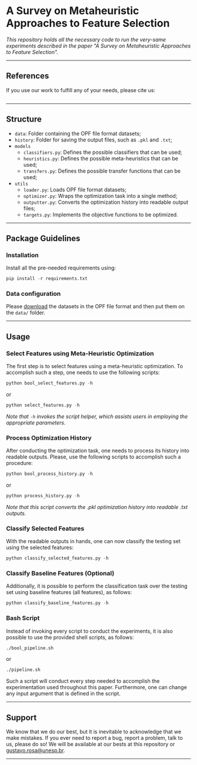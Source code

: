 # A Survey on Metaheuristic Approaches to Feature Selection

*This repository holds all the necessary code to run the very-same experiments described in the paper "A Survey on Metaheuristic Approaches to Feature Selection".*

---

## References

If you use our work to fulfill any of your needs, please cite us:

```
```

---

## Structure

 * `data`: Folder containing the OPF file format datasets;
 * `history`: Folder for saving the output files, such as `.pkl` and `.txt`;
 * `models`
   * `classifiers.py`: Defines the possible classifiers that can be used;
   * `heuristics.py`: Defines the possible meta-heuristics that can be used;
   * `transfers.py`: Defines the possible transfer functions that can be used;
 * `utils`
   * `loader.py`: Loads OPF file format datasets;
   * `optimizer.py`: Wraps the optimization task into a single method;
   * `outputter.py`: Converts the optimization history into readable output files;
   * `targets.py`: Implements the objective functions to be optimized.
   
---

## Package Guidelines

### Installation

Install all the pre-needed requirements using:

```Python
pip install -r requirements.txt
```

### Data configuration

Please [download](http://recogna.tech/files/mh_feature_selection/data.tar.gz) the datasets in the OPF file format and then put them on the `data/` folder.

---

## Usage

### Select Features using Meta-Heuristic Optimization

The first step is to select features using a meta-heuristic optimization. To accomplish such a step, one needs to use the following scripts:

```Python
python bool_select_features.py -h
```

or

```Python
python select_features.py -h
```

*Note that `-h` invokes the script helper, which assists users in employing the appropriate parameters.*

### Process Optimization History

After conducting the optimization task, one needs to process its history into readable outputs. Please, use the following scripts to accomplish such a procedure:

```Python
python bool_process_history.py -h
```

or

```Python
python process_history.py -h
```

*Note that this script converts the .pkl optimization history into readable .txt outputs.*

### Classify Selected Features

With the readable outputs in hands, one can now classify the testing set using the selected features:

```Python
python classify_selected_features.py -h
```

### Classify Baseline Features (Optional)

Additionally, it is possible to perform the classification task over the testing set using baseline features (all features), as follows:

```Python
python classify_baseline_features.py -h
```

### Bash Script

Instead of invoking every script to conduct the experiments, it is also possible to use the provided shell scripts, as follows:

```Bash
./bool_pipeline.sh
```

or

```Bash
./pipeline.sh
```

Such a script will conduct every step needed to accomplish the experimentation used throughout this paper. Furthermore, one can change any input argument that is defined in the script.

---

## Support

We know that we do our best, but it is inevitable to acknowledge that we make mistakes. If you ever need to report a bug, report a problem, talk to us, please do so! We will be available at our bests at this repository or gustavo.rosa@unesp.br.

---

